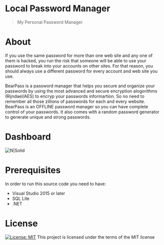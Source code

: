 # Local Password Manager

> My Personal Password Manager

# About

If you use the same password for more than one web site and any one of them is hacked, you run the risk that someone will be able to use your password to break into your accounts on other sites. For that reason, you should always use a different password for every account and web site you use.

BearPass is a password manager that helps you secure and organize your passwords by using the most advanced and secure encryption alogorithms (Rijndael/AES) to encryp your passwords informartion. So no need to remember all those zillions of passwords for each and every website. BearPass is an OFFLINE password manager so you can have complete control of your passwords. It also comes with a random password generator to generate unique and strong passwords.

# Dashboard

![N|Solid](https://i.ibb.co/zNxSfGc/3321.png)

# Prerequisites

In order to run this source code you need to have:

* Visual Studio 2015 or later
* SQL Lite
* .NET


# License


[![License: MIT](https://img.shields.io/badge/License-MIT-yellow.svg)](https://opensource.org/licenses/MIT)
This project is licensed under the terms of the MIT license
